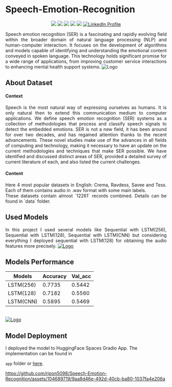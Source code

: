 # Speech-Emotion-Recognition

<p align="center">
<img src="https://img.shields.io/badge/Made%20by%20-Md. Minhaj Uddin-blue">
<img src="https://badges.frapsoft.com/os/v1/open-source.svg?v=103">
<img src="https://img.shields.io/badge/Contributions-welcome-green">
<img src="https://img.shields.io/badge/python-v3.11%2B-blue" />
<img src="https://img.shields.io/badge/tensorflow-2.13.0-orange">
<a href="https://www.linkedin.com/in/md-minhaj-uddin-a072b4182/">
  <img src="https://img.shields.io/badge/-LinkedIn-blue?style=flat&logo=linkedin&logoColor=white" alt="LinkedIn Profile">
</a>
</p>

<p align="justify">Speech emotion recognition (SER) is a fascinating and rapidly evolving field within the broader domain of natural language processing (NLP) and human-computer interaction. It focuses on the development of algorithms and models capable of identifying and understanding the emotional content conveyed in spoken language. This technology holds significant promise for a wide range of applications, from improving customer service interactions to enhancing mental health support systems.
<img src = "image/voice_of_child.webp" alt="Logo">
</p>
<h2 id="about_data"> About Dataset </h2>
<h4 id="context"> Context </h4>
<p align="justify">
Speech is the most natural way of expressing ourselves as humans. It is only natural then to extend this communication medium to computer applications. We define speech emotion recognition (SER) systems as a collection of methodologies that process and classify speech signals to detect the embedded emotions. SER is not a new field, it has been around for over two decades, and has regained attention thanks to the recent advancements. These novel studies make use of the advances in all fields of computing and technology, making it necessary to have an update on the current methodologies and techniques that make SER possible. We have identified and discussed distinct areas of SER, provided a detailed survey of current literature of each, and also listed the current challenges.
</p>
<h4 id="content"> Content </h4>
<p align="justify">
Here 4 most popular datasets in English: Crema, Ravdess, Savee and Tess. Each of them contains audio in .wav format with some main labels.<br/>
These datasets contain almost `12261` records combined. Details can be found in `data` folder.<br/>
</p>
<h2 id="model"> Used Models </h2>
<p align="justify">
In this project I used several models like Sequential with LSTM(256), Sequential with LSTM(128), Sequential with LSTM(CNN) but considering everything I deployed sequential with LSTM(128) for obtaining the audio features more precisely.
<a href="#">
    <img src="https://i.imgur.com/f1TqviT.jpeg" alt="Logo">
  </a>
</p>
<h2 id="performance"> Models Performance </h2>

Models | Accuracy | Val_acc
--- | --- | ---
LSTM(256) | 0.7735 | 0.5442
LSTM(128) | 0.7182 | 0.5560
LSTM(CNN) | 0.5895 | 0.5469

<br/>
<a href="#">
    <img src="https://user-images.githubusercontent.com/39909903/91179186-0798df80-e69b-11ea-824a-f2f65a7c082a.jpg" alt="Logo">
  </a>

<h2 id="deployment"> Model Deployment </h2>
I deployed the model to HuggingFace Spaces Gradio App. The implementation can be found in 

`app` folder or [here](https://huggingface.co/spaces/minhaj-ripon/Speech_Emotion_Detector). <br/>


https://github.com/ripon5098/Speech-Emotion-Recognition/assets/104689719/9aa8d46e-492d-40cb-ba80-1037fa4e206a

